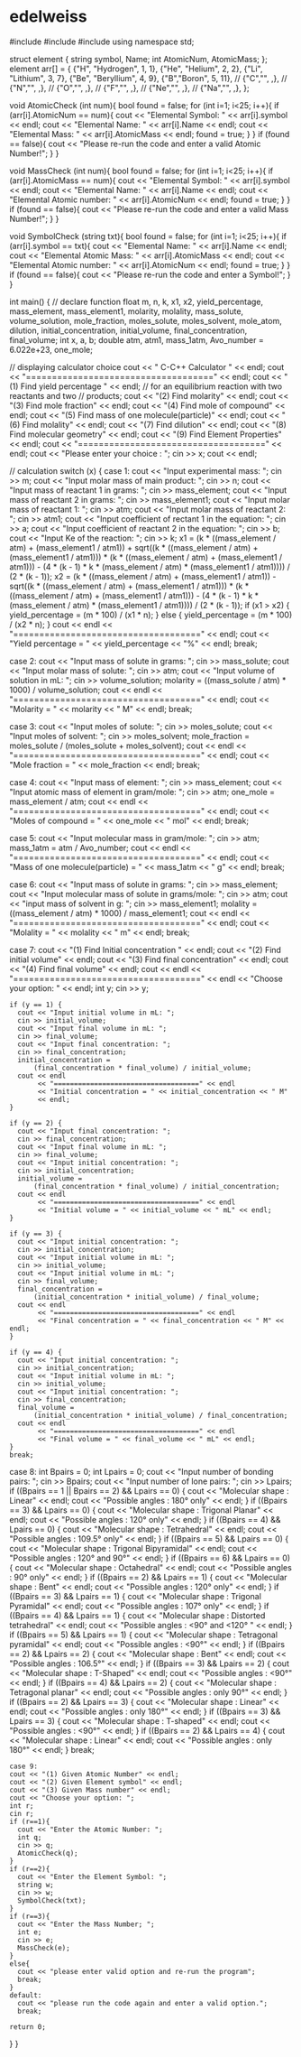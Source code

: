# edelweiss
#include <cmath>
#include <iostream>
#include <string>
using namespace std;

struct element {
  string symbol, Name;
  int AtomicNum, AtomicMass;
};
 element arr[] = {
      {"H", "Hydrogen", 1, 1},
      {"He", "Helium", 2, 2},
      {"Li", "Lithium", 3, 7},
      {"Be", "Beryllium", 4, 9},
      {"B","Boron", 5, 11},
      // {"C","", ,},
      // {"N","", ,},
      // {"O","", ,},
      // {"F","", ,},
      // {"Ne","", ,},
      // {"Na","", ,},
  };

void AtomicCheck (int num){
  bool found = false;
  for (int i=1; i<25; i++){
      if (arr[i].AtomicNum == num){
        cout << "Elemental Symbol: " << arr[i].symbol << endl;
        cout << "Elemental Name: " << arr[i].Name << endl;
        cout << "Elemental Mass: " << arr[i].AtomicMass << endl;
        found = true;
      }
  }
  if (found == false){
      cout << "Please re-run the code and enter a valid Atomic Number!";
  }
}

void MassCheck (int num){
  bool found = false;
  for (int i=1; i<25; i++){
      if (arr[i].AtomicMass == num){
        cout << "Elemental Symbol: " << arr[i].symbol << endl;
        cout << "Elemental Name: " << arr[i].Name << endl;
        cout << "Elemental Atomic number: " << arr[i].AtomicNum << endl;
        found = true;
      }
  }
  if (found == false){
      cout << "Please re-run the code and enter a valid Mass Number!";
  }
}

void SymbolCheck (string txt){
  bool found = false;
  for (int i=1; i<25; i++){
      if (arr[i].symbol == txt){
        cout << "Elemental Name: " << arr[i].Name << endl;
        cout << "Elemental Atomic Mass: " << arr[i].AtomicMass << endl;
        cout << "Elemental Atomic number: " << arr[i].AtomicNum << endl;
        found = true;
      }
  }
  if (found == false){
      cout << "Please re-run the code and enter a Symbol!";
  }
}

int main() {
  // declare function
  float m, n, k, x1, x2, yield_percentage, mass_element, mass_element1,
      molarity, molality, mass_solute, volume_solution, mole_fraction,
      moles_solute, moles_solvent, mole_atom, dilution, initial_concentration,
      initial_volume, final_concentration, final_volume;
  int x, a, b;
  double atm, atm1, mass_1atm, Avo_number = 6.022e+23, one_mole;

  // displaying calculator choice
  cout << "           C-C++ Calculator         " << endl;
  cout << "====================================" << endl;
  cout << "(1) Find yield percentage "
       << endl; // for an equilibrium reaction with two reactants and two
                // products;
  cout << "(2) Find molarity" << endl;
  cout << "(3) Find mole fraction" << endl;
  cout << "(4) Find mole of compound" << endl;
  cout << "(5) Find mass of one molecule(particle)" << endl;
  cout << "(6) Find molality" << endl;
  cout << "(7) Find dilution" << endl;
  cout << "(8) Find molecular geometry" << endl;
  cout << "(9) Find Element Properties" << endl;
  cout << "====================================" << endl;
  cout << "Please enter your choice : ";
  cin >> x;
  cout << endl;

  // calculation
  switch (x) {
  case 1:
    cout << "Input experimental mass: ";
    cin >> m;
    cout << "Input molar mass of main product: ";
    cin >> n;
    cout << "Input mass of reactant 1 in grams: ";
    cin >> mass_element;
    cout << "Input mass of reactant 2 in grams: ";
    cin >> mass_element1;
    cout << "Input molar mass of reactant 1: ";
    cin >> atm;
    cout << "Input molar mass of reactant 2: ";
    cin >> atm1;
    cout << "Input coefficient of rectant 1 in the equation: ";
    cin >> a;
    cout << "Input coefficient of reactant 2 in the equation: ";
    cin >> b;
    cout << "Input Ke of the reaction: ";
    cin >> k;
    x1 = (k * ((mass_element / atm) + (mass_element1 / atm1)) +
          sqrt((k * ((mass_element / atm) + (mass_element1 / atm1))) *
                   (k * ((mass_element / atm) + (mass_element1 / atm1))) -
               (4 * (k - 1) * k * (mass_element / atm) *
                (mass_element1 / atm1)))) /
         (2 * (k - 1));
    x2 = (k * ((mass_element / atm) + (mass_element1 / atm1)) -
          sqrt((k * ((mass_element / atm) + (mass_element1 / atm1))) *
                   (k * ((mass_element / atm) + (mass_element1 / atm1))) -
               (4 * (k - 1) * k * (mass_element / atm) *
                (mass_element1 / atm1)))) /
         (2 * (k - 1));
    if (x1 > x2) {
      yield_percentage = (m * 100) / (x1 * n);
    } else {
      yield_percentage = (m * 100) / (x2 * n);
    }
    cout << endl << "====================================" << endl;
    cout << "Yield percentage = " << yield_percentage << "%" << endl;
    break;

  case 2:
    cout << "Input mass of solute in grams: ";
    cin >> mass_solute;
    cout << "Input molar mass of solute: ";
    cin >> atm;
    cout << "Input volume of solution in mL: ";
    cin >> volume_solution;
    molarity = ((mass_solute / atm) * 1000) / volume_solution;
    cout << endl << "====================================" << endl;
    cout << "Molarity = " << molarity << " M" << endl;
    break;

  case 3:
    cout << "Input moles of solute: ";
    cin >> moles_solute;
    cout << "Input moles of solvent: ";
    cin >> moles_solvent;
    mole_fraction = moles_solute / (moles_solute + moles_solvent);
    cout << endl << "====================================" << endl;
    cout << "Mole fraction = " << mole_fraction << endl;
    break;

  case 4:
    cout << "Input mass of element: ";
    cin >> mass_element;
    cout << "Input atomic mass of element in gram/mole: ";
    cin >> atm;
    one_mole = mass_element / atm;
    cout << endl << "====================================" << endl;
    cout << "Moles of compound = " << one_mole << " mol" << endl;
    break;

  case 5:
    cout << "Input molecular mass in gram/mole: ";
    cin >> atm;
    mass_1atm = atm / Avo_number;
    cout << endl << "====================================" << endl;
    cout << "Mass of one molecule(particle) = " << mass_1atm << " g" << endl;
    break;

  case 6:
    cout << "Input mass of solute in grams: ";
    cin >> mass_element;
    cout << "Input molecular mass of solute in grams/mole: ";
    cin >> atm;
    cout << "input mass of solvent in g: ";
    cin >> mass_element1;
    molality = ((mass_element / atm) * 1000) / mass_element1;
    cout << endl << "====================================" << endl;
    cout << "Molality = " << molality << " m" << endl;
    break;

  case 7:
    cout << "(1) Find Initial concentration " << endl;
    cout << "(2) Find initial volume" << endl;
    cout << "(3) Find final concentration" << endl;
    cout << "(4) Find final volume" << endl;
    cout << endl
         << "====================================" << endl
         << "Choose your option: " << endl;
    int y;
    cin >> y;

    if (y == 1) {
      cout << "Input initial volume in mL: ";
      cin >> initial_volume;
      cout << "Input final volume in mL: ";
      cin >> final_volume;
      cout << "Input final concentration: ";
      cin >> final_concentration;
      initial_concentration =
          (final_concentration * final_volume) / initial_volume;
      cout << endl
           << "====================================" << endl
           << "Initial concentration = " << initial_concentration << " M"
           << endl;
    }

    if (y == 2) {
      cout << "Input final concentration: ";
      cin >> final_concentration;
      cout << "Input final volume in mL: ";
      cin >> final_volume;
      cout << "Input initial concentration: ";
      cin >> initial_concentration;
      initial_volume =
          (final_concentration * final_volume) / initial_concentration;
      cout << endl
           << "====================================" << endl
           << "Initial volume = " << initial_volume << " mL" << endl;
    }

    if (y == 3) {
      cout << "Input initial concentration: ";
      cin >> initial_concentration;
      cout << "Input initial volume in mL: ";
      cin >> initial_volume;
      cout << "Input initial volume in mL: ";
      cin >> final_volume;
      final_concentration =
          (initial_concentration * initial_volume) / final_volume;
      cout << endl
           << "====================================" << endl
           << "Final concentration = " << final_concentration << " M" << endl;
    }

    if (y == 4) {
      cout << "Input initial concentration: ";
      cin >> initial_concentration;
      cout << "Input initial volume in mL: ";
      cin >> initial_volume;
      cout << "Input initial concentration: ";
      cin >> final_concentration;
      final_volume =
          (initial_concentration * initial_volume) / final_concentration;
      cout << endl
           << "====================================" << endl
           << "Final volume = " << final_volume << " mL" << endl;
    }
    break;

  case 8:
    int Bpairs = 0;
    int Lpairs = 0;
    cout << "Input number of bonding pairs: ";
    cin >> Bpairs;
    cout << "Input number of lone pairs: ";
    cin >> Lpairs;
    if ((Bpairs == 1 || Bpairs == 2) && Lpairs == 0) {
      cout << "Molecular shape : Linear" << endl;
      cout << "Possible angles : 180° only" << endl;
    }
    if ((Bpairs == 3) && Lpairs == 0) {
      cout << "Molecular shape : Trigonal Planar" << endl;
      cout << "Possible angles : 120° only" << endl;
    }
    if ((Bpairs == 4) && Lpairs == 0) {
      cout << "Molecular shape : Tetrahedral" << endl;
      cout << "Possible angles : 109.5° only" << endl;
    }
    if ((Bpairs == 5) && Lpairs == 0) {
      cout << "Molecular shape : Trigonal Bipyramidal" << endl;
      cout << "Possible angles : 120° and 90°" << endl;
    }
    if ((Bpairs == 6) && Lpairs == 0) {
      cout << "Molecular shape : Octahedral" << endl;
      cout << "Possible angles : 90° only" << endl;
    }
    if ((Bpairs == 2) && Lpairs == 1) {
      cout << "Molecular shape : Bent" << endl;
      cout << "Possible angles : 120° only" << endl;
    }
    if ((Bpairs == 3) && Lpairs == 1) {
      cout << "Molecular shape : Trigonal Pyramidal" << endl;
      cout << "Possible angles : 107° only" << endl;
    }
    if ((Bpairs == 4) && Lpairs == 1) {
      cout << "Molecular shape : Distorted tetrahedral" << endl;
      cout << "Possible angles : <90° and <120° " << endl;
    }
    if ((Bpairs == 5) && Lpairs == 1) {
      cout << "Molecular shape : Tetragonal pyramidal" << endl;
      cout << "Possible angles : <90°" << endl;
    }
    if ((Bpairs == 2) && Lpairs == 2) {
      cout << "Molecular shape : Bent" << endl;
      cout << "Possible angles : 106.5°" << endl;
    }
    if ((Bpairs == 3) && Lpairs == 2) {
      cout << "Molecular shape : T-Shaped" << endl;
      cout << "Possible angles : <90°" << endl;
    }
    if ((Bpairs == 4) && Lpairs == 2) {
      cout << "Molecular shape : Tetragonal planar" << endl;
      cout << "Possible angles : only 90°" << endl;
    }
    if ((Bpairs == 2) && Lpairs == 3) {
      cout << "Molecular shape : Linear" << endl;
      cout << "Possible angles : only 180°" << endl;
    }
    if ((Bpairs == 3) && Lpairs == 3) {
      cout << "Molecular shape : T-shaped" << endl;
      cout << "Possible angles : <90°" << endl;
    }
    if ((Bpairs == 2) && Lpairs == 4) {
      cout << "Molecular shape : Linear" << endl;
      cout << "Possible angles : only 180°" << endl;
    }
    break;

    case 9:
    cout << "(1) Given Atomic Number" << endl;
    cout << "(2) Given Element symbol" << endl;
    cout << "(3) Given Mass number" << endl;
    cout << "Choose your option: ";
    int r;
    cin r;
    if (r==1){
      cout << "Enter the Atomic Number: ";
      int q;
      cin >> q;
      AtomicCheck(q);
    }
    if (r==2){
      cout << "Enter the Element Symbol: ";
      string w;
      cin >> w;
      SymbolCheck(txt);
    }
    if (r==3){
      cout << "Enter the Mass Number; ";
      int e;
      cin >> e;
      MassCheck(e);
    }
    else{
      cout << "please enter valid option and re-run the program";
      break;
    }
    default:
      cout << "please run the code again and enter a valid option.";
      break;

    return 0;
  }
}
